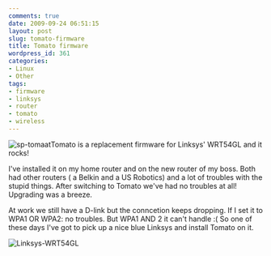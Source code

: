 ```yaml
---
comments: true
date: 2009-09-24 06:51:15
layout: post
slug: tomato-firmware
title: Tomato firmware
wordpress_id: 361
categories:
- Linux
- Other
tags:
- firmware
- linksys
- router
- tomato
- wireless
---
```


![sp-tomaat](/images/uploads/2009/09/sp-tomaat.gif)Tomato is a replacement firmware for Linksys' WRT54GL and it rocks!

I've installed it on my home router and on the new router of my boss. Both had other routers ( a Belkin and a US Robotics) and a lot of troubles with the stupid things. After switching to Tomato we've had no troubles at all! Upgrading was a breeze.

At work we still have a D-link but the conncetion keeps dropping. If I set it to WPA1 OR WPA2: no troubles. But WPA1 AND 2 it can't handle :( So one of these days I've got to pick up a nice blue Linksys and install Tomato on it.

![Linksys-WRT54GL](/images/uploads/2009/09/Linksys-WRT54GL.jpg)
